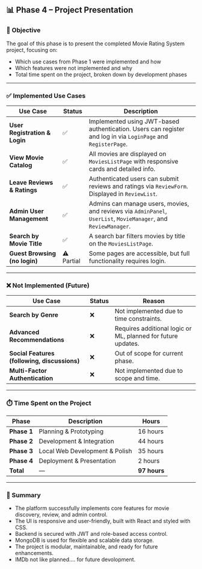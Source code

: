 ## 📊 Phase 4 – Project Presentation

### 🎯 Objective
The goal of this phase is to present the completed Movie Rating System project, focusing on:
- Which use cases from Phase 1 were implemented and how
- Which features were not implemented and why
- Total time spent on the project, broken down by development phases

---

### ✅ Implemented Use Cases

| Use Case | Status | Description |
|----------|--------|-------------|
| **User Registration & Login** | ✅ | Implemented using JWT-based authentication. Users can register and log in via `LoginPage` and `RegisterPage`. |
| **View Movie Catalog** | ✅ | All movies are displayed on `MoviesListPage` with responsive cards and detailed info. |
| **Leave Reviews & Ratings** | ✅ | Authenticated users can submit reviews and ratings via `ReviewForm`. Displayed in `ReviewList`. |
| **Admin User Management** | ✅ | Admins can manage users, movies, and reviews via `AdminPanel`, `UserList`, `MovieManager`, and `ReviewManager`. |
| **Search by Movie Title** | ✅ | A search bar filters movies by title on the `MoviesListPage`. |
| **Guest Browsing (no login)** | ⚠️ Partial | Some pages are accessible, but full functionality requires login. |

---

### ❌ Not Implemented (Future)

| Use Case | Status | Reason |
|----------|--------|--------|
| **Search by Genre** | ❌ | Not implemented due to time constraints. |
| **Advanced Recommendations** | ❌ | Requires additional logic or ML, planned for future updates. |
| **Social Features (following, discussions)** | ❌ | Out of scope for current phase. |
| **Multi-Factor Authentication** | ❌ | Not implemented due to scope and time. |

---

### ⏱️ Time Spent on the Project

| Phase | Description | Hours |
|-------|-------------|-------|
| **Phase 1** | Planning & Prototyping | 16 hours |
| **Phase 2** | Development & Integration | 44 hours |
| **Phase 3** | Local Web Development & Polish | 35 hours |
| **Phase 4** | Deployment & Presentation | 2 hours |
| **Total** | — | **97 hours** |

---

### 📌 Summary

- The platform successfully implements core features for movie discovery, review, and admin control.
- The UI is responsive and user-friendly, built with React and styled with CSS.
- Backend is secured with JWT and role-based access control.
- MongoDB is used for flexible and scalable data storage.
- The project is modular, maintainable, and ready for future enhancements.
- IMDb not like planned.... for future devolopment. 
